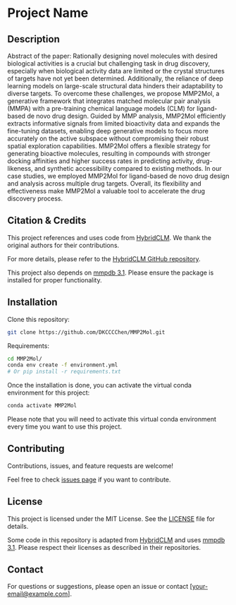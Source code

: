 # Project Name

## Description



Abstract of the paper: Rationally designing novel molecules with desired biological activities is a crucial but challenging task in drug discovery, especially when biological activity data are limited or the crystal structures of targets have not yet been determined. Additionally, the reliance of deep learning models on large-scale structural data hinders their adaptability to diverse targets. To overcome these challenges, we propose MMP2Mol, a generative framework that integrates matched molecular pair analysis (MMPA) with a pre-training chemical language models (CLM) for ligand-based de novo drug design. Guided by MMP analysis, MMP2Mol efficiently extracts informative signals from limited bioactivity data and expands the fine-tuning datasets, enabling deep generative models to focus more accurately on the active subspace without compromising their robust spatial exploration capabilities. MMP2Mol offers a flexible strategy for generating bioactive molecules, resulting in compounds with stronger docking affinities and higher success rates in predicting activity, drug-likeness, and synthetic accessibility compared to existing methods. In our case studies, we employed MMP2Mol for ligand-based de novo drug design and analysis across multiple drug targets. Overall, its flexibility and effectiveness make MMP2Mol a valuable tool to accelerate the drug discovery process.

## Citation & Credits

This project references and uses code from [HybridCLM](https://github.com/michael1788/hybridCLMs). We thank the original authors for their contributions.

For more details, please refer to the [HybridCLM GitHub repository](https://github.com/michael1788/hybridCLMs).

This project also depends on [mmpdb 3.1](https://github.com/rdkit/mmpdb). Please ensure the package is installed for proper functionality.

## Installation

Clone this repository:

```bash
git clone https://github.com/DKCCCChen/MMP2Mol.git
```

Requirements:

```bash
cd MMP2Mol/
conda env create -f environment.yml
# Or pip install -r requirements.txt

```
Once the installation is done, you can activate the virtual conda environment for this project:

```bash
conda activate MMP2Mol
```
Please note that you will need to activate this virtual conda environment every time you want to use this project.
## Contributing

Contributions, issues, and feature requests are welcome!

Feel free to check [issues page](https://github.com/your-username/your-repo-name/issues) if you want to contribute.

## License

This project is licensed under the MIT License. See the [LICENSE](LICENSE) file for details.

Some code in this repository is adapted from [HybridCLM](https://github.com/HybridCLM/HybridCLM) and uses [mmpdb 3.1](https://github.com/mmpdb/mmpdb). Please respect their licenses as described in their repositories.

## Contact

For questions or suggestions, please open an issue or contact [your-email@example.com].
